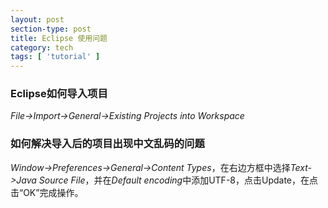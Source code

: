 ```yaml
---
layout: post
section-type: post
title: Eclipse 使用问题
category: tech
tags: [ 'tutorial' ]
---
```


### Eclipse如何导入项目
*File->Import->General->Existing Projects into Workspace*

### 如何解决导入后的项目出现中文乱码的问题
*Window->Preferences->General->Content Types*，在右边方框中选择*Text->Java Source File*，并在*Default encoding*中添加UTF-8，点击Update，在点击“OK”完成操作。